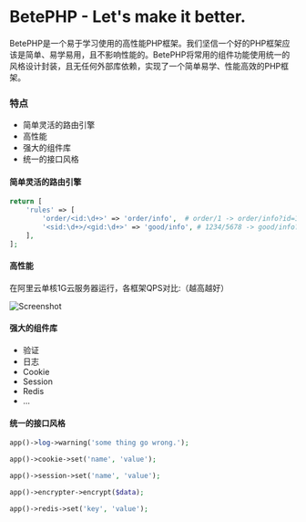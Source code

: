# BetePHP - Let's make it better.


BetePHP是一个易于学习使用的高性能PHP框架。我们坚信一个好的PHP框架应该是简单、易学易用，且不影响性能的。BetePHP将常用的组件功能使用统一的风格设计封装，且无任何外部库依赖，实现了一个简单易学、性能高效的PHP框架。

### 特点
* 简单灵活的路由引擎
* 高性能
* 强大的组件库
* 统一的接口风格

#### 简单灵活的路由引擎

```php
return [
    'rules' => [
        'order/<id:\d+>' => 'order/info',  # order/1 -> order/info?id=1
        '<sid:\d+>/<gid:\d+>' => 'good/info', # 1234/5678 -> good/info?sid=1234&gid=5678
    ],
];
```

#### 高性能
在阿里云单核1G云服务器运行，各框架QPS对比:（越高越好）

![Screenshot](/img/performance.png)

#### 强大的组件库
* 验证
* 日志
* Cookie
* Session
* Redis
* ...

#### 统一的接口风格

```php
app()->log->warning('some thing go wrong.');

app()->cookie->set('name', 'value');

app()->session->set('name', 'value');

app()->encrypter->encrypt($data);

app()->redis->set('key', 'value');
```
